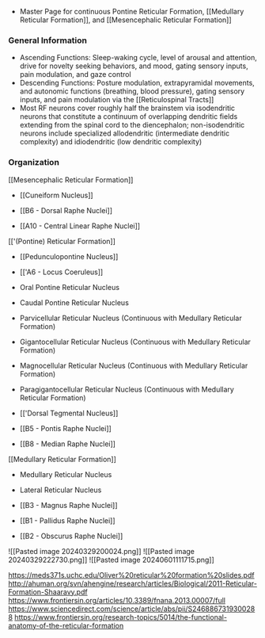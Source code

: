 - Master Page for continuous Pontine Reticular Formation, [[Medullary Reticular Formation]], and [[Mesencephalic Reticular Formation]]
### General Information
- Ascending Functions: Sleep-waking cycle, level of arousal and attention, drive for novelty seeking behaviors, and mood, gating sensory inputs, pain modulation, and gaze control
- Descending Functions: Posture modulation, extrapyramidal movements, and autonomic functions (breathing, blood pressure), gating sensory inputs, and pain modulation via the [[Reticulospinal Tracts]]
- Most RF neurons cover roughly half the brainstem via isodendritic neurons that constitute a continuum of overlapping dendritic fields extending from the spinal cord to the diencephalon; non-isodendritic neurons include specialized allodendritic (intermediate dendritic complexity) and idiodendritic (low dendritic complexity) 

### Organization
[[Mesencephalic Reticular Formation]]
- [[Cuneiform Nucleus]]

- [[B6 - Dorsal Raphe Nuclei]]
- [[A10 - Central Linear Raphe Nuclei]]

[['(Pontine) Reticular Formation]]
- [[Pedunculopontine Nucleus]]
- [['A6 - Locus Coeruleus]]

- Oral Pontine Reticular Nucleus
- Caudal Pontine Reticular Nucleus

- Parvicellular Reticular Nucleus (Continuous with Medullary Reticular Formation)
- Gigantocellular Reticular Nucleus (Continuous with Medullary Reticular Formation)
- Magnocellular Reticular Nucleus (Continuous with Medullary Reticular Formation)
- Paragigantocellular Reticular Nucleus (Continuous with Medullary Reticular Formation)

- [['Dorsal Tegmental Nucleus]]

- [[B5 - Pontis Raphe Nuclei]]
- [[B8 - Median Raphe Nuclei]]

[[Medullary Reticular Formation]]
- Medullary Reticular Nucleus
- Lateral Reticular Nucleus

- [[B3 - Magnus Raphe Nuclei]]
- [[B1 - Pallidus Raphe Nuclei]]
- [[B2 - Obscurus Raphe Nuclei]]


![[Pasted image 20240329200024.png]]
![[Pasted image 20240329222730.png]]
![[Pasted image 20240601111715.png]]

https://meds371s.uchc.edu/Oliver%20reticular%20formation%20slides.pdf
http://ahuman.org/svn/ahengine/research/articles/Biological/2011-Reticular-Formation-Shaaravy.pdf
https://www.frontiersin.org/articles/10.3389/fnana.2013.00007/full
https://www.sciencedirect.com/science/article/abs/pii/S2468867319300288
https://www.frontiersin.org/research-topics/5014/the-functional-anatomy-of-the-reticular-formation
